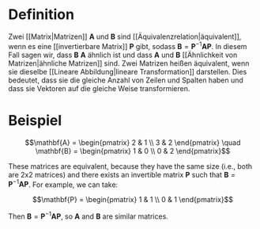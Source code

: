 # Definition
Zwei [[Matrix|Matrizen]] $\mathbf{A}$ und $\mathbf{B}$ sind [[Äquivalenzrelation|äquivalent]], wenn es eine [[invertierbare Matrix]] $\mathbf{P}$ gibt, sodass $\mathbf{B} = \mathbf{P}^{-1} \mathbf{A} \mathbf{P}$. In diesem Fall sagen wir, dass $\mathbf{B}$ $\mathbf{A}$ ähnlich ist und dass $\mathbf{A}$ und $\mathbf{B}$ [[Ähnlichkeit von Matrizen|ähnliche Matrizen]] sind. Zwei Matrizen heißen äquivalent, wenn sie dieselbe [[Lineare Abbildung|lineare Transformation]] darstellen. Dies bedeutet, dass sie die gleiche Anzahl von Zeilen und Spalten haben und dass sie Vektoren auf die gleiche Weise transformieren.

# Beispiel
$$\mathbf{A} = \begin{pmatrix} 2 & 1 \\ 3 & 2 \end{pmatrix} \quad \mathbf{B} = \begin{pmatrix} 1 & 0 \\ 0 & 2 \end{pmatrix}$$

These matrices are equivalent, because they have the same size (i.e., both are 2x2 matrices) and there exists an invertible matrix $\mathbf{P}$ such that $\mathbf{B} = \mathbf{P}^{-1} \mathbf{A} \mathbf{P}$. For example, we can take:

$$\mathbf{P} = \begin{pmatrix} 1 & 1 \\ 0 & 1 \end{pmatrix}$$

Then $\mathbf{B} = \mathbf{P}^{-1} \mathbf{A} \mathbf{P}$, so $\mathbf{A}$ and $\mathbf{B}$ are similar matrices.